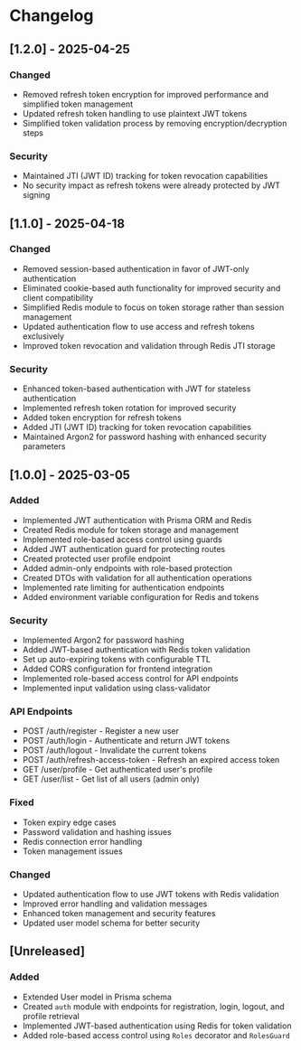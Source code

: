 # Changelog

## [1.2.0] - 2025-04-25

### Changed

- Removed refresh token encryption for improved performance and simplified token management
- Updated refresh token handling to use plaintext JWT tokens
- Simplified token validation process by removing encryption/decryption steps

### Security

- Maintained JTI (JWT ID) tracking for token revocation capabilities
- No security impact as refresh tokens were already protected by JWT signing

## [1.1.0] - 2025-04-18

### Changed

- Removed session-based authentication in favor of JWT-only authentication
- Eliminated cookie-based auth functionality for improved security and client compatibility
- Simplified Redis module to focus on token storage rather than session management
- Updated authentication flow to use access and refresh tokens exclusively
- Improved token revocation and validation through Redis JTI storage

### Security

- Enhanced token-based authentication with JWT for stateless authentication
- Implemented refresh token rotation for improved security
- Added token encryption for refresh tokens
- Added JTI (JWT ID) tracking for token revocation capabilities
- Maintained Argon2 for password hashing with enhanced security parameters

## [1.0.0] - 2025-03-05

### Added

- Implemented JWT authentication with Prisma ORM and Redis
- Created Redis module for token storage and management
- Implemented role-based access control using guards
- Added JWT authentication guard for protecting routes
- Created protected user profile endpoint
- Added admin-only endpoints with role-based protection
- Created DTOs with validation for all authentication operations
- Implemented rate limiting for authentication endpoints
- Added environment variable configuration for Redis and tokens

### Security

- Implemented Argon2 for password hashing
- Added JWT-based authentication with Redis token validation
- Set up auto-expiring tokens with configurable TTL
- Added CORS configuration for frontend integration
- Implemented role-based access control for API endpoints
- Implemented input validation using class-validator

### API Endpoints

- POST /auth/register - Register a new user
- POST /auth/login - Authenticate and return JWT tokens
- POST /auth/logout - Invalidate the current tokens
- POST /auth/refresh-access-token - Refresh an expired access token
- GET /user/profile - Get authenticated user's profile
- GET /user/list - Get list of all users (admin only)

### Fixed

- Token expiry edge cases
- Password validation and hashing issues
- Redis connection error handling
- Token management issues

### Changed

- Updated authentication flow to use JWT tokens with Redis validation
- Improved error handling and validation messages
- Enhanced token management and security features
- Updated user model schema for better security

## [Unreleased]

### Added

- Extended User model in Prisma schema
- Created `auth` module with endpoints for registration, login, logout, and profile retrieval
- Implemented JWT-based authentication using Redis for token validation
- Added role-based access control using `Roles` decorator and `RolesGuard`
